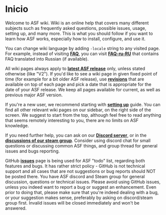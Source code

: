 # Inicio

Welcome to ASF wiki. Wiki is an online help that covers many different subjects such as frequently asked questions, possible issues, usage, setting up, and many more. This is what you should follow if you want to learn how ASF works, especially how to install, configure, and use it.

You can change wiki language by adding `-locale` string to any visited page. For example, instead of visiting **[FAQ](https://github.com/JustArchiNET/ArchiSteamFarm/wiki/FAQ)**, you can visit **[FAQ-ru-RU](https://github.com/JustArchiNET/ArchiSteamFarm/wiki/FAQ-ru-RU)** that contains FAQ translated into Russian (if available).

All wiki pages always apply to **[latest ASF release](https://github.com/JustArchiNET/ArchiSteamFarm/releases)** only, unless stated otherwise (like "V2"). If you'd like to see a wiki page in given fixed point of time (for example for a bit older ASF release), use **[revisions](https://github.com/JustArchiNET/ArchiSteamFarm/wiki/_history)** that are available on top of each page and pick a date that is appropriate for the date of your ASF release. We keep all pages available for current, as well as previous major ASF version.

If you're a new user, we recommend starting with **[setting up](https://github.com/JustArchiNET/ArchiSteamFarm/wiki/Setting-up)** guide. You can find all other relevant wiki pages on our sidebar, on the right side of the screen. We suggest to start from the top, although feel free to read anything that seems remotely interesting to you, there are no limits on ASF knowledge.

If you need further help, you can ask on our **[Discord server](https://discord.gg/hSQgt8j)**, or in the **[discussions of our steam group](https://steamcommunity.com/groups/archiasf/discussions/1)**. Consider using discord chat for small questions or discussing common ASF things, and group thread for general issues and bugs reporting.

GitHub **[issues](https://github.com/JustArchiNET/ArchiSteamFarm/issues)** page is being used for ASF "todo" list, regarding both features and bugs. It has rather strict policy - GitHub is not technical support and all cases that are not suggestions or bug reports should NOT be posted there. You have ASF discord and Steam group for general discussion, questions or technical issues. Please avoid using GitHub issues, unless you indeed want to report a bug or suggest an enhancement. Even prior to doing that, please make sure that you're indeed dealing with a bug, or your suggestion makes sense, preferably by asking on discord/steam group first. Invalid issues will be closed immediately and won't be answered.